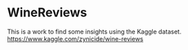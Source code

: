 # WineReviews

This is a work to find some insights using the Kaggle dataset. https://www.kaggle.com/zynicide/wine-reviews
